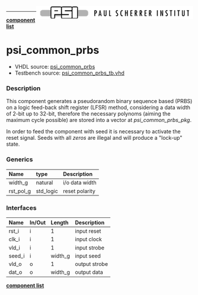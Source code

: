 <img align="right" src="../psi_logo.png">

***

[**component list**](../README.md)

# psi_common_prbs
 - VHDL source: [psi_common_prbs](../../hdl/psi_common_prbs.vhd)
 - Testbench source: [psi_common_prbs_tb.vhd](../../testbench/psi_common_prbs_tb/psi_common_prbs_tb.vhd)

### Description

This component generates a pseudorandom binary sequence based (PRBS) on a logic feed-back shift register (LFSR) method, considering a data width of 2-bit up to 32-bit, therefore the necessary polynoms (aiming the maximum cycle possible) are stored into a vector at *psi\_common\_prbs\_pkg*.

In order to feed the component with seed it is necessary to activate the reset signal. Seeds with all *zeros* are illegal and will produce a "lock-up" state.

### Generics
| Name            | type      | Description    |
|:----------------|:----------|:---------------|
| width_g 				| natural   | i/o data width |
| rst_pol_g       | std_logic | reset polarity |

### Interfaces
| Name   | In/Out   | Length   | Description   |
|:-------|:---------|:---------|:--------------|
| rst_i  | i        | 1        | input reset   |
| clk_i  | i        | 1        | input clock   |
| vld_i  | i        | 1        | input strobe  
| seed_i | i        | width_g  | input seed    |
| vld_o  | o        | 1        | output strobe |
| dat_o  | o        | width_g  | output data   |


[**component list**](../README.md)
